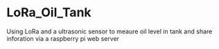 # LoRa_Oil_Tank
Using LoRa and a ultrasonic sensor to meaure oil level in tank and share inforation via a raspberry pi web server 
